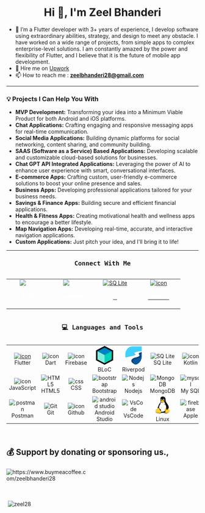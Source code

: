 <h1 align="center">Hi 👋, I'm Zeel Bhanderi</h1>

- 🌱 I’m a Flutter developer with 3+ years of experience, I develop software using extraordinary abilities, strategy, and design to meet any obstacle. I have worked on a wide range of projects, from simple apps to complex enterprise-level solutions. I am constantly amazed by the power and flexibility of Flutter, and I believe that it is the future of mobile app development.
- 🔭 Hire me on [Upwork](https://www.upwork.com/freelancers/~014467ff5517ee3c06)
- 📫 How to reach me :  **zeelbhanderi28@gmail.com**

---

### 💡 Projects I Can Help You With

* **MVP Development:** Transforming your idea into a Minimum Viable Product for both Android and iOS platforms.
* **Chat Applications:** Crafting engaging and responsive messaging apps for real-time communication.
* **Social Media Applications:** Building dynamic platforms for social networking, content sharing, and community building.
* **SAAS (Software as a Service) Based Applications:** Developing scalable and customizable cloud-based solutions for businesses.
* **Chat GPT API Integrated Applications:** Leveraging the power of AI to enhance user experience with smart, conversational interfaces.
* **E-commerce Apps:** Crafting custom, user-friendly e-commerce solutions to boost your online presence and sales.
* **Business Apps:** Developing professional applications tailored for your business needs.
* **Savings & Finance Apps:** Building secure and efficient financial applications.
* **Health & Fitness Apps:** Creating motivational health and wellness apps to encourage a better lifestyle.
* **Map Navigation Apps:** Developing real-time, accurate, and interactive navigation applications.
* **Custom Applications:** Just pitch your idea, and I'll bring it to life!

---


<!-- Social Media  -->

<h3 align="center"><samp>Connect With Me</samp></h3>
<div style="display: flex; align-items: flex-start; align: center">
    <table align="center">
        <tr>
            <td align="center" width="100">
                <a href="mailto:zeelbhanderi28@gmail.com" target="_blank"
                    style="color: white; text-decoration: none;"
                    onmouseover="this.style.textDecoration='underline'; this.style.textDecorationColor='white';"
                    onmouseout="this.style.textDecoration='none';">
                    <img src="https://skillicons.dev/icons?i=gmail" alt="icon" width="45" height="45" />
                    <h4 style="color: white;">Mail</h4>
                </a>
            </td>
            <td align="center" width="100">
                <a href="https://www.linkedin.com/in/zeelbhanderi/" target="_blank"
                    style="color: white; text-decoration: none;"
                    onmouseover="this.style.textDecoration='underline'; this.style.textDecorationColor='white';"
                    onmouseout="this.style.textDecoration='none';">
                    <img src="https://skillicons.dev/icons?i=linkedin" alt="icon" width="45" height="45" />
                    <h4 style="color: white;">Linkedin</h4>
                </a>
            </td>
            <td align="center" width="100">
                <a href="https://twitter.com/zeel_bhanderi" target="_blank">
                    <img src="https://skillicons.dev/icons?i=twitter" width="45" height="45" alt="SQ Lite" />
                    <h4 style="color: white;">X</h4>
                </a>
            </td>
            <td align="center" width="100">
                <a href="https://medium.com/@zeelbhanderi28" target="_blank">
                    <img src="https://raw.githubusercontent.com/rahuldkjain/github-profile-readme-generator/master/src/images/icons/Social/medium.svg"
                        alt="icon" width="45" height="45" />
                    <h4 style="color: white;">Medium</h4>
                </a>
            </td>
        </tr>
    </table>
    <br><br>
</div>


<h3 align="center"><samp>💻 Languages and Tools</samp></h3>
<div style="display: flex; align-items: flex-start; align: center">
<table align="center">
    <tr>
        <td align="center" width="100">
            <a href="#macropower-tech">
                <img src="https://www.vectorlogo.zone/logos/flutterio/flutterio-icon.svg" alt="icon" width="45"
                    height="45" />
            </a>
            <br>Flutter
        </td>
        <td align="center" width="100">
            <img src="https://www.vectorlogo.zone/logos/dartlang/dartlang-icon.svg" alt="icon" width="45" height="45" />
            <br>Dart
        </td>
        <td align="center" width="100">
            <img src="https://www.vectorlogo.zone/logos/firebase/firebase-icon.svg" alt="icon" width="45" height="45" />
            </a>
            <br>Firebase
        </td>
        <td align="center" width="100">
            <img src="https://raw.githubusercontent.com/sugith10/images/main/technologies/bloc.png" alt="icon"
                width="45" height="50" />
            <br>BLoC
        </td>
        <td align="center" width="100">
            <img src="https://raw.githubusercontent.com/sugith10/images/main/technologies/riverpod.png" alt="icon"
                width="45" height="50" />
            <br>Riverpod
        </td>
        <td align="center" width="100">
            <img src="https://www.vectorlogo.zone/logos/sqlite/sqlite-icon.svg" width="48" height="48" alt="SQ Lite" />
            <br>SQ Lite
        </td>
        <td align="center" width="100">
            <img src="https://skillicons.dev/icons?i=kotlin" alt="icon" width="45" height="45" />
            <br>Kotlin
        </td>
        <td align="center" width="100">
            <img src="https://skillicons.dev/icons?i=figma" alt="icon" width="45" height="45" />
            <br>Figma
        </td>
    </tr>
    <tr>
        <td align="center" width="100">
            <img src="https://techstack-generator.vercel.app/js-icon.svg" alt="icon" width="65" height="65" />
            <br>JavaScript
        </td>
        <td align="center" width="100">
            <img src="https://skillicons.dev/icons?i=html" width="48" height="48" alt="HTML5" />
            <br>HTML5
        </td>
        <td align="center" width="100">
            <img src="https://skillicons.dev/icons?i=css" width="48" height="48" alt="css" />
            <br>CSS
        </td>
        <td align="center" width="100">
            <img src="https://skillicons.dev/icons?i=bootstrap" width="48" height="48" alt="bootstrap" />
            <br>Bootstrap
        </td>
        <td align="center" width="100">
            <img src="https://skillicons.dev/icons?i=nodejs" width="48" height="48" alt="Nodejs" />
            <br>Nodejs
        </td>
        <td align="center" width="100">
            <img src="https://skillicons.dev/icons?i=mongodb" width="48" height="48" alt="MongoDB" />
            <br>MongoDB
        </td>
        <td align="center" width="100">
            <img src="https://skillicons.dev/icons?i=mysql" width="48" height="48" alt="mysql" />
            <br>My SQL
        </td>
        <td align="center" width="100">
            <img src="https://techstack-generator.vercel.app/aws-icon.svg" alt="icon" width="65" height="65" />
            <br>AWS
        </td>
    </tr>
    <tr>
        <td align="center" width="100">
            <img src="https://skillicons.dev/icons?i=postman" width="48" height="48" alt="postman" />
            <br>Postman
        </td>
        <td align="center" width="100">
            <img src="https://user-images.githubusercontent.com/25181517/192108372-f71d70ac-7ae6-4c0d-8395-51d8870c2ef0.png"
                width="48" height="48" alt="Git" />
            <br>Git
        </td>
        <td align="center" width="100">
            <img src="https://skillicons.dev/icons?i=github" alt="icon" width="45" height="45" />
            <br>Github
        </td>
        <td align="center" width="100">
            <img src="https://skillicons.dev/icons?i=androidstudio" width="48" height="48" alt="android studio" />
            <br>Android Studio
        </td>
        <td align="center" width="100">
            <img src="https://skillicons.dev/icons?i=vscode" width="48" height="48" alt="VsCode" />
            <br>VsCode
        </td>
        <td align="center" width="100">
            <img src="https://raw.githubusercontent.com/devicons/devicon/master/icons/linux/linux-original.svg"
                width="48" height="48" alt="linu" />
            <br>Linux
        </td>
        <td align="center" width="100">
            <img src="https://skillicons.dev/icons?i=apple" width="48" height="48" alt="firebase" />
            <br>Apple
        </td>
        <td align="center" width="100">
            <img src="https://skillicons.dev/icons?i=windows" width="48" height="48" alt="linu" />
            <br>Windows
        </td>
    </tr>
</table>
<br><br>
</div>

 <!-- ### 📦 Published Packages


 Package Name |  Version | Description
--- | --- | --- |
[coloredcontainer](https://pub.dev/packages/coloredcontainer) | [![Pub](https://img.shields.io/badge/pub-v0.0.2-blue.svg)](https://pub.dev/packages/) | ```This package wraps any flutter widget inside the container with specified colors.```
[scroll_to_top](https://pub.dev/packages/scroll_to_top) | [![Pub](https://img.shields.io/badge/pub-v0.0.5-blue.svg)](https://pub.dev/packages/) | ```This package will help us reach the top of the page based on scroll offsets.```

 -->

<!-- ### 📱 Published Apps:


[<image src="" width="225" height="100">]("playstorelink")
----- -->

<br>
<h2> 💰 Support by donating or sponsoring us.,</h2>
<h3 align="left"></h3>
    <p>
        <a href="https://www.buymeacoffee.com/zeelbhanderi28"><img align="left" src="https://cdn.buymeacoffee.com/buttons/v2/default-yellow.png" height="50" width="210" alt="https://www.buymeacoffee.com/zeelbhanderi28" /></a>
    </p><br><br>
<br><br>
<p>&nbsp;<img align="center" src="https://github-readme-stats.vercel.app/api?username=zeel28&show_icons=true&locale=en" alt="zeel28" /></p>

